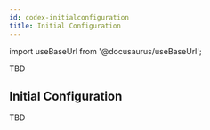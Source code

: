 ```yaml
---
id: codex-initialconfiguration
title: Initial Configuration
---
```


import useBaseUrl from '@docusaurus/useBaseUrl';

TBD

## Initial Configuration

TBD